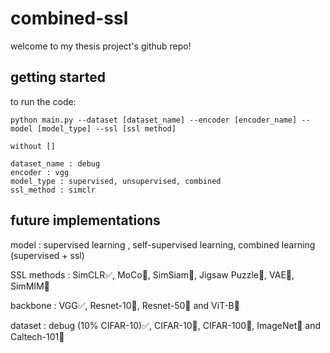 # combined-ssl
welcome to my thesis project's github repo! 

## getting started
to run the code:
```shell
python main.py --dataset [dataset_name] --encoder [encoder_name] --model [model_type] --ssl [ssl method]

without []

dataset_name : debug
encoder : vgg
model_type : supervised, unsupervised, combined
ssl_method : simclr
```

## future implementations

model : supervised learning , self-supervised learning, combined learning (supervised + ssl)

SSL methods : SimCLR✅, MoCo📝, SimSiam📝, Jigsaw Puzzle📝, VAE📝, SimMIM📝

backbone : VGG✅, Resnet-10🚧, Resnet-50🚧 and ViT-B🚧

dataset :  debug (10% CIFAR-10)✅, CIFAR-10🚧, CIFAR-100🚧, ImageNet🚧 and Caltech-101🚧
